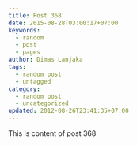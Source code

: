 ```yaml
---
title: Post 368
date: 2015-08-28T03:00:17+07:00
keywords:
  - random
  - post
  - pages
author: Dimas Lanjaka
tags:
  - random post
  - untagged
category:
  - random post
  - uncategorized
updated: 2012-08-26T23:41:35+07:00
---
```

This is content of post 368